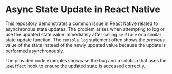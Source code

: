 # Async State Update in React Native

This repository demonstrates a common issue in React Native related to asynchronous state updates. The problem arises when attempting to log or use the updated state value immediately after calling `setState` or a similar state update function.  The `console.log` statement often shows the *previous* value of the state instead of the newly updated value because the update is performed asynchronously.

The provided code examples showcase the bug and a solution that uses the `useEffect` hook to ensure the updated state is accessed correctly.